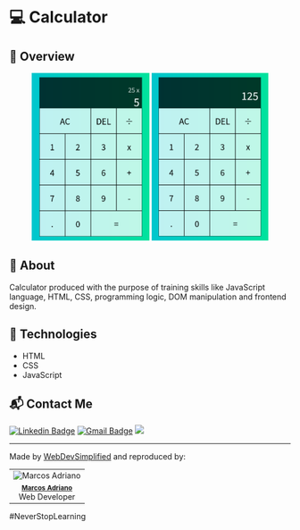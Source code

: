 # 💻 Calculator

## :mag_right: Overview

<div align="center">
  <img height=300 src=".github/calculator1.png">
  <img height=300 src=".github/calculator2.png">
</div>

## :pushpin: About

Calculator produced with the purpose of training skills like JavaScript language, HTML, CSS, programming logic, DOM manipulation and frontend design.

## :rocket: Technologies

- HTML
- CSS
- JavaScript

## :mailbox_with_mail: Contact Me

[![Linkedin Badge](https://img.shields.io/badge/-Linkedin-blue?style=flat-square&logo=Linkedin&logoColor=white&link=https://www.linkedin.com/in/marcosadriano05/)](https://www.linkedin.com/in/marcosadriano05/)
[![Gmail Badge](https://img.shields.io/badge/-Gmail-c14438?style=flat-square&logo=Gmail&logoColor=white&link=mailto:marcosadriano740@gmail.com)](mailto:marcosadriano740@gmail.com)
<a href="https://www.instagram.com/marcos.a05/?hl=pt-br" target="_blank">
  <img src="https://img.shields.io/badge/Instagram-E4405F?style=for-the-badge&logo=instagram&logoColor=white" width="85" />
</a>

---

Made by [WebDevSimplified](https://github.com/WebDevSimplified) and reproduced by:

<table>
  <tr>
  <td align="center"><img src="https://github.com/marcosadriano05.png" width="100px;" alt="Marcos Adriano"/><br /><sub><b><a href="https://linkedin.com/in/marcosadriano05" title="Marcos">Marcos Adriano</a></b></sub><br/>Web Developer</td>
  </tr>
</table>

#NeverStopLearning